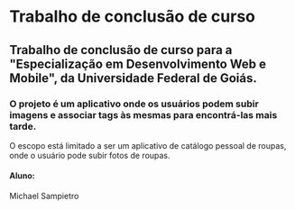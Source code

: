 # Trabalho de conclusão de curso
## Trabalho de conclusão de curso para a "Especialização em Desenvolvimento Web e Mobile", da Universidade Federal de Goiás.
### O projeto é um aplicativo onde os usuários podem subir imagens e associar tags às mesmas para encontrá-las mais tarde.
O escopo está limitado a ser um aplicativo de catálogo pessoal de roupas, onde o usuário pode subir fotos de roupas.

#### Aluno:
Michael Sampietro
